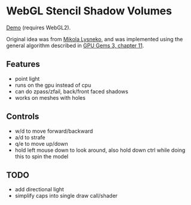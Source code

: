# WebGL Stencil Shadow Volumes

[Demo](http://andrewhills.github.io/webgl-stencil-shadow-volumes/demo.html) (requires WebGL2).

Original idea was from [Mikola Lysneko](https://github.com/stackgl/webgl-workshop/tree/master/exercises/stencil-shadows), and was implemented using the general algorithm described in [GPU Gems 3, chapter 11](https://developer.nvidia.com/gpugems/GPUGems3/gpugems3_ch11.html).

## Features
* point light
* runs on the gpu instead of cpu
* can do zpass/zfail, back/front faced shadows
* works on meshes with holes

## Controls

* w/d to move forward/backward
* a/d to strafe
* q/e to move up/down
* hold left mouse down to look around, also hold down ctrl while doing this to spin the model

## TODO

* add directional light
* simplify caps into single draw call/shader